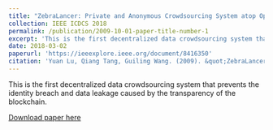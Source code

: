 ```yaml
---
title: "ZebraLancer: Private and Anonymous Crowdsourcing System atop Open Blockchain"
collection: IEEE ICDCS 2018
permalink: /publication/2009-10-01-paper-title-number-1
excerpt: 'This is the first decentralized data crowdsourcing system that prevents the identity breach and data leakage caused by the transparency of the blockchain.'
date: 2018-03-02
paperurl: 'https://ieeexplore.ieee.org/document/8416350'
citation: 'Yuan Lu, Qiang Tang, Guiling Wang. (2009). &quot;ZebraLancer: Private and Anonymous Crowdsourcing System atop Open Blockchain.&quot; Proc. IEEE ICDCS 2018.'
---
```

This is the first decentralized data crowdsourcing system that prevents the identity breach and data leakage caused by the transparency of the blockchain.

[Download paper here](http://academicpages.github.io/files/paper1.pdf)

